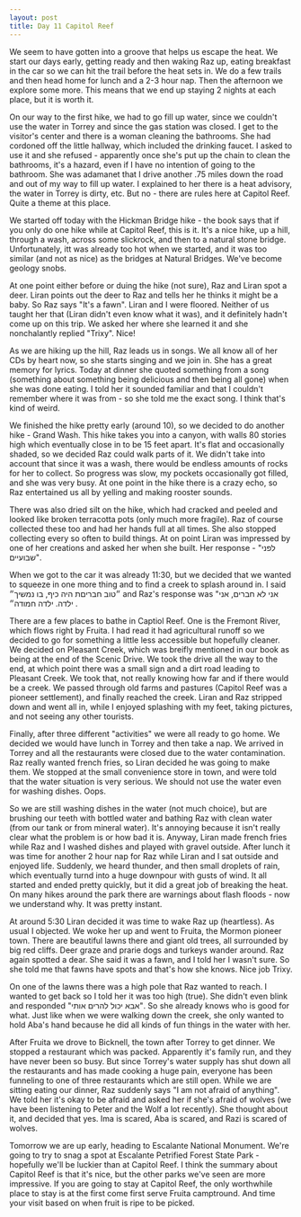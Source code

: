 ```yaml
---
layout: post
title: Day 11 Capitol Reef
---
```


We seem to have gotten into a groove that helps us escape the heat. We start our days early, getting ready and then waking Raz up, eating breakfast in the car so we can hit the trail before the heat sets in. We do a few trails and then head home for lunch and a 2-3 hour nap. Then the afternoon we explore some more. This means that we end up staying 2 nights at each place, but it is worth it.

On our way to the first hike, we had to go fill up water, since we couldn't use the water in Torrey and since the gas station was closed. I get to the visitor's center and there is a woman cleaning the bathrooms. She had cordoned off the little hallway, which included the drinking faucet. I asked to use it and she refused - apparently once she's put up the chain to clean the bathrooms, it's a hazard, even if I have no intention of going to the bathroom. She was adamanet that I drive another .75 miles down the road and out of my way to fill up water. I explained to her there is a heat advisory, the water in Torrey is dirty, etc. But no - there are rules here at Capitol Reef. Quite a theme at this place. 

We started off today with the Hickman Bridge hike - the book says that if you only do one hike while at Capitol Reef, this is it. It's a nice hike, up a hill, through a wash, across some slickrock, and then to a natural stone bridge. Unfortunately, itt was already too hot when we started, and it was too similar (and not as nice) as the bridges at Natural Bridges. We've become geology snobs.

At one point either before or duing the hike (not sure), Raz and Liran spot a deer. Liran points out the deer to Raz and tells her he thinks it might be a baby. So Raz says "It's a fawn". Liran and I were floored. Neither of us taught her that (Liran didn't even know what it was), and it definitely hadn't come up on this trip. We asked her where she learned it and she nonchalantly replied "Trixy". Nice!

As we are hiking up the hill, Raz leads us in songs. We all know all of her CDs by heart now, so she starts singing and we join in. She has a great memory for lyrics. Today at dinner she quoted something from a song (something about something being delicious and then being all gone) when she was done eating. I told her it sounded familiar and that I couldn't remember where it was from - so she told me the exact song. I think that's kind of weird.

We finished the hike pretty early (around 10), so we decided to do another hike - Grand Wash. This hike takes you into a canyon, with walls 80 stories high which eventually close in to be 15 feet apart. It's flat and occasionally shaded, so we decided Raz could walk parts of it. We didn't take into account that since it was a wash, there would be endless amounts of rocks for her to collect. So progress was slow, my pockets occasionally got filled, and she was very busy. At one point in the hike there is a crazy echo, so Raz entertained us all by yelling and making rooster sounds.

There was also dried silt on the hike, which had cracked and peeled and looked like broken terracotta pots (only much more fragile). Raz of course collected these too and had her hands full at all times. She also stopped collecting every so often to build things. At on point Liran was impressed by one of her creations  and asked her when she built. Her response - "לפני שבועיים". 

When we got to the car it was already 11:30, but we decided that we wanted to squeeze in one more thing and to find a creek to splash around in. I said ״טוב חבריםת היה כיף, בו נמשיך״ and Raz's response was "אני לא חברים, אני ילדה. ילדה חמודה״ . 

There are a few places to bathe in Captiol Reef. One is the Fremont River, which flows right by Fruita. I had read it had agricultural runoff so we decided to go for something a little less accessible but hopefully cleaner. We decided on Pleasant Creek, which was breifly mentioned in our book as being at the end of the Scenic Drive. We took the drive all the way to the end, at which point there was a small sign and a dirt road leading to Pleasant Creek. We took that, not really knowing how far and if there would be a creek. We passed through old farms and pastures (Capitol Reef was a pioneer settlement), and finally reached the creek. Liran and Raz stripped down and went all in, while I enjoyed splashing with my feet, taking pictures, and not seeing any other tourists.

Finally, after three different "activities" we were all ready to go home. We decided we would have lunch in Torrey and then take a nap. We arrived in Torrey and all the restaurants were closed due to the water contamination. Raz really wanted french fries, so Liran decided he was going to make them. We stopped at the small convenience store in town, and were told that the water situation is very serious. We should not use the water even for washing dishes. Oops. 

So we are still washing dishes in the water (not much choice), but are brushing our teeth with bottled water and bathing Raz with clean water (from our tank or from mineral water). It's annoying because it isn't really clear what the problem is or how bad it is. Anyway, Liran made french fries while Raz and I washed dishes and played with gravel outside. After lunch it was time for another 2 hour nap for Raz while Liran and I sat outside and enjoyed life. Suddenly, we heard thunder, and then small droplets of rain, which eventually turnd into a huge downpour with gusts of wind. It all started and ended pretty quickly, but it did a great job of breaking the heat. On many hikes around the park there are warnings about flash floods - now we understand why. It was pretty instant.

At around 5:30 Liran decided it was time to wake Raz up (heartless). As usual I objected. We woke her up and went to Fruita, the Mormon pioneer town. There are beautiful lawns there and giant old trees, all surrounded by big red cliffs. Deer graze and prarie dogs and turkeys wander around. Raz again spotted a dear. She said it was a fawn, and I told her I wasn't sure. So she told me that fawns have spots and that's how she knows. Nice job Trixy.

On one of the lawns there was a high pole that Raz wanted to reach. I wanted to get back so I told her it was too high (true). She didn't even blink and responded "אבא יכול להרים אותי". So she already knows who is good for what. Just like when we were walking down the creek, she only wanted to hold Aba's hand because he did all kinds of fun things in the water with her.

After Fruita we drove to Bicknell, the town after Torrey to get dinner. We stopped a restaurant which was packed. Apparently it's family run, and they have never been so busy. But since Torrey's water supply has shut down all the restaurants and has made cooking a huge pain, everyone has been funneling to one of three restaurants which are still open. While we are sitting eating our dinner, Raz suddenly says "I am not afraid of anything". We told her it's okay to be afraid and asked her if she's afraid of wolves (we have been listening to Peter and the Wolf a lot recently). She thought about it, and decided that yes. Ima is scared, Aba is scared, and Razi is scared of wolves.

Tomorrow we are up early, heading to Escalante National Monument. We're going to try to snag a spot at Escalante Petrified Forest State Park - hopefully we'll be luckier than at Capitol Reef. I think the summary about Capitol Reef is that it's nice, but the other parks we've seen are more impressive. If you are going to stay at Capitol Reef, the only worthwhile place to stay is at the first come first serve Fruita camptround. And time your visit based on when fruit is ripe to be picked.